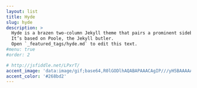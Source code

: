 ```yaml
---
layout: list
title: Hyde
slug: hyde
description: >
  Hyde is a brazen two-column Jekyll theme that pairs a prominent sidebar with uncomplicated content.
  It’s based on Poole, the Jekyll butler.
  Open `_featured_tags/hyde.md` to edit this text.
#menu: true
#order: 2

# http://jsfiddle.net/LPxrT/
accent_image: 'data:image/gif;base64,R0lGODlhAQABAPAAACAgIP///yH5BAAAAAAALAAAAAABAAEAAAICRAEAOw=='
accent_color: '#268bd2'
---
```

